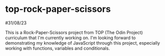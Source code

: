 # top-rock-paper-scissors

#31/08/23

This is a Rock-Paper-Scissors project from TOP (The Odin Project) curriculum that I'm currently working on. I'm looking forward to demonstrating my knowledge of JavaScript through this project, especially working with functions, variables and conditionals. 

